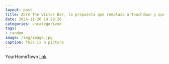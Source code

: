 ```yaml
---
layout: post
title: Abre The Víctor Bar, la propuesta que remplaza a Touchdown y que va más allá del bar donde solo ver deportes en vivo
date: 2024-11-26 14:28:26
categories: uncategorized
tags:
- random
image: /img/image.jpg
caption: This is a picture
---
```

YourHomeTown [link](https://yourhometown.es/the-victor-bar-desayunos-raciones-deporte-en-vivo/)
